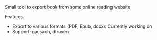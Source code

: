 Small tool to export book from some online reading website

Features: 

- Export to various formats (PDF, Epub, docx): Currently working on
- Support: gacsach, dtruyen
